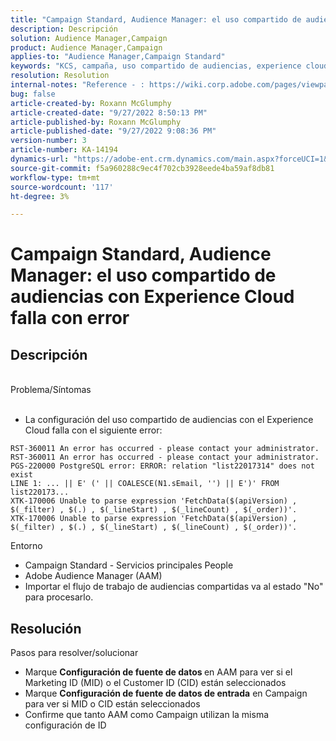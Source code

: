 ```yaml
---
title: "Campaign Standard, Audience Manager: el uso compartido de audiencias con Experience Cloud falla con error"
description: Descripción
solution: Audience Manager,Campaign
product: Audience Manager,Campaign
applies-to: "Audience Manager,Campaign Standard"
keywords: "KCS, campaña, uso compartido de audiencias, experience cloud, error, AAM"
resolution: Resolution
internal-notes: "Reference - : https://wiki.corp.adobe.com/pages/viewpage.action?pageId=1061261145#space-menu-link-content  Resolved in - https://jira.corp.adobe.com/browse/CAMP-34744"
bug: false
article-created-by: Roxann McGlumphy
article-created-date: "9/27/2022 8:50:13 PM"
article-published-by: Roxann McGlumphy
article-published-date: "9/27/2022 9:08:36 PM"
version-number: 3
article-number: KA-14194
dynamics-url: "https://adobe-ent.crm.dynamics.com/main.aspx?forceUCI=1&pagetype=entityrecord&etn=knowledgearticle&id=58bd61fb-a53e-ed11-9db1-00224808613b"
source-git-commit: f5a960288c9ec4f702cb3928eede4ba59af8db81
workflow-type: tm+mt
source-wordcount: '117'
ht-degree: 3%

---
```


# Campaign Standard, Audience Manager: el uso compartido de audiencias con Experience Cloud falla con error

## Descripción

<br>Problema/Síntomas<br><br>
- La configuración del uso compartido de audiencias con el Experience Cloud falla con el siguiente error:



```
RST-360011 An error has occurred - please contact your administrator.
RST-360011 An error has occurred - please contact your administrator.
PGS-220000 PostgreSQL error: ERROR: relation "list22017314" does not exist
LINE 1: ... || E' (' || COALESCE(N1.sEmail, '') || E')' FROM list220173...
XTK-170006 Unable to parse expression 'FetchData($(apiVersion) , $(_filter) , $(.) , $(_lineStart) , $(_lineCount) , $(_order))'.
XTK-170006 Unable to parse expression 'FetchData($(apiVersion) , $(_filter) , $(.) , $(_lineStart) , $(_lineCount) , $(_order))'.
```



Entorno
- Campaign Standard - Servicios principales People
- Adobe Audience Manager (AAM)
- Importar el flujo de trabajo de audiencias compartidas va al estado &quot;No&quot; para procesarlo.









## Resolución

Pasos para resolver/solucionar
- Marque <b>Configuración de fuente de datos </b>en AAM para ver si el Marketing ID (MID) o el Customer ID (CID) están seleccionados
- Marque <b>Configuración de fuente de datos de entrada</b> en Campaign para ver si MID o CID están seleccionados
- Confirme que tanto AAM como Campaign utilizan la misma configuración de ID











